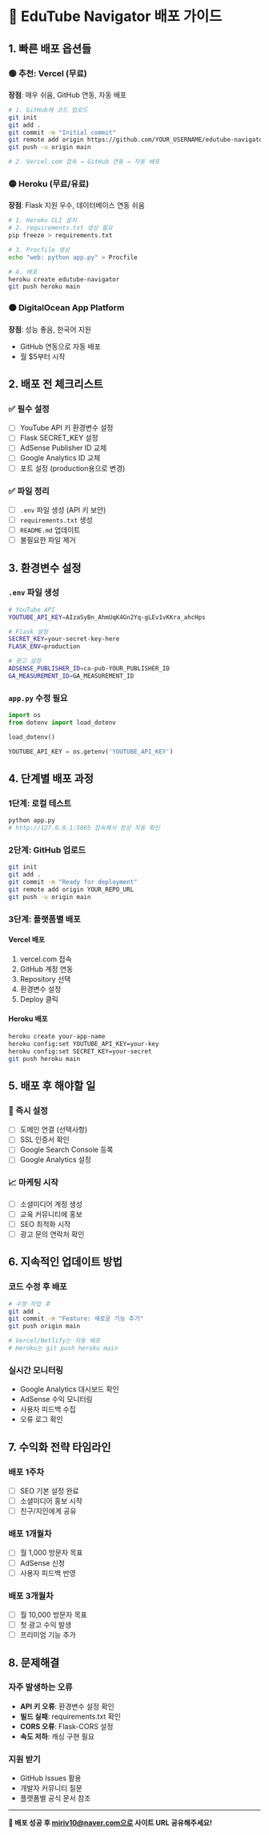 # 🚀 EduTube Navigator 배포 가이드

## 1. 빠른 배포 옵션들

### 🟢 추천: Vercel (무료)
**장점**: 매우 쉬움, GitHub 연동, 자동 배포
```bash
# 1. GitHub에 코드 업로드
git init
git add .
git commit -m "Initial commit"
git remote add origin https://github.com/YOUR_USERNAME/edutube-navigator.git
git push -u origin main

# 2. Vercel.com 접속 → GitHub 연동 → 자동 배포
```

### 🟡 Heroku (무료/유료)
**장점**: Flask 지원 우수, 데이터베이스 연동 쉬움
```bash
# 1. Heroku CLI 설치
# 2. requirements.txt 생성 필요
pip freeze > requirements.txt

# 3. Procfile 생성
echo "web: python app.py" > Procfile

# 4. 배포
heroku create edutube-navigator
git push heroku main
```

### 🟠 DigitalOcean App Platform
**장점**: 성능 좋음, 한국어 지원
- GitHub 연동으로 자동 배포
- 월 $5부터 시작

## 2. 배포 전 체크리스트

### ✅ 필수 설정
- [ ] YouTube API 키 환경변수 설정
- [ ] Flask SECRET_KEY 설정  
- [ ] AdSense Publisher ID 교체
- [ ] Google Analytics ID 교체
- [ ] 포트 설정 (production용으로 변경)

### ✅ 파일 정리
- [ ] `.env` 파일 생성 (API 키 보안)
- [ ] `requirements.txt` 생성
- [ ] `README.md` 업데이트
- [ ] 불필요한 파일 제거

## 3. 환경변수 설정

### `.env` 파일 생성
```bash
# YouTube API
YOUTUBE_API_KEY=AIzaSyBn_AhmUqK4Gn2Yq-gLEv1vKKra_ahcHps

# Flask 설정
SECRET_KEY=your-secret-key-here
FLASK_ENV=production

# 광고 설정
ADSENSE_PUBLISHER_ID=ca-pub-YOUR_PUBLISHER_ID
GA_MEASUREMENT_ID=GA_MEASUREMENT_ID
```

### `app.py` 수정 필요
```python
import os
from dotenv import load_dotenv

load_dotenv()

YOUTUBE_API_KEY = os.getenv('YOUTUBE_API_KEY')
```

## 4. 단계별 배포 과정

### 1단계: 로컬 테스트
```bash
python app.py
# http://127.0.0.1:5005 접속해서 정상 작동 확인
```

### 2단계: GitHub 업로드
```bash
git init
git add .
git commit -m "Ready for deployment"
git remote add origin YOUR_REPO_URL
git push -u origin main
```

### 3단계: 플랫폼별 배포

#### Vercel 배포
1. vercel.com 접속
2. GitHub 계정 연동
3. Repository 선택
4. 환경변수 설정
5. Deploy 클릭

#### Heroku 배포
```bash
heroku create your-app-name
heroku config:set YOUTUBE_API_KEY=your-key
heroku config:set SECRET_KEY=your-secret
git push heroku main
```

## 5. 배포 후 해야할 일

### 🎯 즉시 설정
- [ ] 도메인 연결 (선택사항)
- [ ] SSL 인증서 확인
- [ ] Google Search Console 등록
- [ ] Google Analytics 설정

### 📈 마케팅 시작
- [ ] 소셜미디어 계정 생성
- [ ] 교육 커뮤니티에 홍보
- [ ] SEO 최적화 시작
- [ ] 광고 문의 연락처 확인

## 6. 지속적인 업데이트 방법

### 코드 수정 후 배포
```bash
# 수정 작업 후
git add .
git commit -m "Feature: 새로운 기능 추가"
git push origin main

# Vercel/Netlify는 자동 배포
# Heroku는 git push heroku main
```

### 실시간 모니터링
- Google Analytics 대시보드 확인
- AdSense 수익 모니터링  
- 사용자 피드백 수집
- 오류 로그 확인

## 7. 수익화 전략 타임라인

### 배포 1주차
- [ ] SEO 기본 설정 완료
- [ ] 소셜미디어 홍보 시작
- [ ] 친구/지인에게 공유

### 배포 1개월차  
- [ ] 월 1,000 방문자 목표
- [ ] AdSense 신청
- [ ] 사용자 피드백 반영

### 배포 3개월차
- [ ] 월 10,000 방문자 목표
- [ ] 첫 광고 수익 발생
- [ ] 프리미엄 기능 추가

## 8. 문제해결

### 자주 발생하는 오류
- **API 키 오류**: 환경변수 설정 확인
- **빌드 실패**: requirements.txt 확인  
- **CORS 오류**: Flask-CORS 설정
- **속도 저하**: 캐싱 구현 필요

### 지원 받기
- GitHub Issues 활용
- 개발자 커뮤니티 질문
- 플랫폼별 공식 문서 참조

---

**🎉 배포 성공 후 miriv10@naver.com으로 사이트 URL 공유해주세요!** 